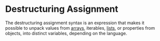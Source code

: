 # Destructuring Assignment

The destructuring assignment syntax is an expression that makes it possible to unpack values from [arrays][type-array], iterables, [lists][type-list], or properties from objects, into distinct variables, depending on the language.

[type-array]: ../types/array.md
[type-list]: ../types/list.md
